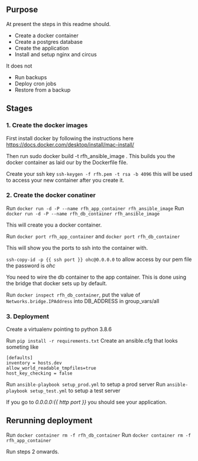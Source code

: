 ## Purpose
At present the steps in this readme should.

* Create a docker container
* Create a postgres database
* Create the application
* Install and setup nginx and circus

It does not
* Run backups
* Deploy cron jobs
* Restore from a backup


## Stages

### 1. Create the docker images
First install docker by following the instructions here https://docs.docker.com/desktop/install/mac-install/

Then run sudo docker build -t rfh_ansible_image .
This builds you the docker container as laid our by
the Dockerfile file.

Create your ssh key `ssh-keygen -f rfh.pem -t rsa -b 4096`
this will be used to access your new container after you create it.

### 2. Create the docker conatiner
Run `docker run -d -P --name rfh_app_container rfh_ansible_image`
Run `docker run -d -P --name rfh_db_container rfh_ansible_image`


This will create you a docker container.

Run `docker port rfh_app_container`
and `docker port rfh_db_container`

This will show you the ports to ssh into the container with.

`ssh-copy-id -p {{ ssh port }} ohc@0.0.0.0` to allow access by our pem file the password is *ohc*

You need to wire the db container to the app container. This is done using the bridge that docker sets up by default.

Run `docker inspect rfh_db_container`, put the value of `Networks.bridge.IPAddress` into DB_ADDRESS in group_vars/all


### 3. Deployment
Create a virtualenv pointing to python 3.8.6

Run `pip install -r requirements.txt`
Create an ansible.cfg that looks someting like

```
[defaults]
inventory = hosts.dev
allow_world_readable_tmpfiles=true
host_key_checking = false
```


Run `ansible-playbook setup_prod.yml` to setup a prod server
Run `ansible-playbook setup_test.yml` to setup a test server

If you go to *0.0.0.0:{{ http port }}* you should see your application.

## Rerunning deployment
Run `docker container rm -f rfh_db_container`
Run `docker container rm -f rfh_app_container`

Run steps 2 onwards.
